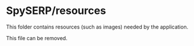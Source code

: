 # SpySERP/resources

This folder contains resources (such as images) needed by the application. 

This file can be removed.
